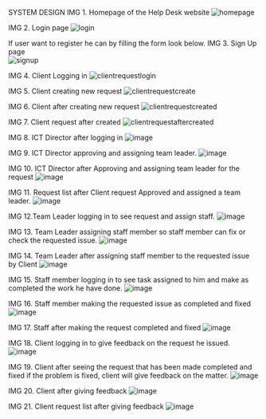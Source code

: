 SYSTEM DESIGN
IMG 1. Homepage of the Help Desk website 
 ![homepage](https://github.com/user-attachments/assets/b975816c-bc35-4d47-aa65-a2dd143e3f23)

IMG 2. Login page 
 ![login](https://github.com/user-attachments/assets/7fcc70f0-1513-45de-854c-c7453a1679db)

If user want to register he can by filling the form look below.
IMG 3. Sign Up page                                           
![signup](https://github.com/user-attachments/assets/feb83bbd-63dc-4f94-aea0-031ff3d9a28e)
                              
IMG 4. Client Logging in
 ![clientrequestlogin](https://github.com/user-attachments/assets/47ab24bb-43ff-4aa4-b082-82f87e585ae0)

IMG 5. Client creating new request
 ![clientrequestcreate](https://github.com/user-attachments/assets/6811299e-5136-486b-a705-646614dd7f61)

IMG 6. Client after creating new request
 ![clientrequestcreated](https://github.com/user-attachments/assets/b3d83234-d3a8-45cf-b066-d240c6da1315)

IMG 7. Client request after created
 ![clientrequestaftercreated](https://github.com/user-attachments/assets/9524106b-ced2-4b1d-8ce8-251d3ccefce5)
 
IMG 8. ICT Director after logging in
 ![image](https://github.com/user-attachments/assets/0156329e-a1ce-480b-8455-dacbd52f9142)

IMG 9. ICT Director approving and assigning team leader.
 ![image](https://github.com/user-attachments/assets/e0cbc978-769a-487d-b7f2-81fc74137287)

IMG 10. ICT Director after Approving and assigning team leader for the request
 ![image](https://github.com/user-attachments/assets/666cbdf1-c3b2-4c0b-97aa-1624ed83efbd)

IMG 11. Request list after Client request Approved and assigned a team leader.
 ![image](https://github.com/user-attachments/assets/b8bea20f-40e5-46ef-86d9-ee3e24e48e26)

IMG 12.Team Leader logging in to see request and assign staff.
 ![image](https://github.com/user-attachments/assets/a6cfb51a-439c-4c0c-8263-05cca66f55ef)

IMG 13. Team Leader assigning staff member so staff member can fix or check the requested issue.
 ![image](https://github.com/user-attachments/assets/313f522a-7933-4b52-9327-3549cb12fe3f)

IMG 14. Team Leader after assigning staff member to the requested issue by Client
 ![image](https://github.com/user-attachments/assets/16f9e505-22c5-4850-8ca1-30261b3e5ca1)

IMG 15. Staff member logging in to see task assigned to him and make as completed the work he have done.
 ![image](https://github.com/user-attachments/assets/b44172ad-8a38-4a96-a820-c6a48973236a)

IMG 16. Staff member making the requested issue as completed and fixed
 ![image](https://github.com/user-attachments/assets/27cecc14-10eb-42d1-bad7-81318a674a8b)

IMG 17. Staff after making the request completed and fixed
 ![image](https://github.com/user-attachments/assets/1c392a7d-d855-4e9e-b95b-0e6630cdc80b)

IMG 18. Client logging in to give feedback on the request he issued.
 ![image](https://github.com/user-attachments/assets/15afab24-93b7-44dd-b589-ca6cad323f7f)

IMG 19. Client after seeing the request that has been made completed and fixed if the problem is fixed, client will give feedback on the matter.
 ![image](https://github.com/user-attachments/assets/59737450-33e4-48be-aba5-5757de6fb8b4)

IMG 20. Client after giving feedback
 ![image](https://github.com/user-attachments/assets/ca9646c5-107b-4501-8cdc-9c04d8a05f09)

IMG 21. Client request list after giving feedback
 ![image](https://github.com/user-attachments/assets/d201a5d6-c108-4c16-a375-f73a58538caa)



